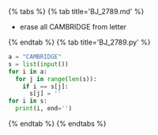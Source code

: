 {% tabs %}
{% tab title='BJ_2789.md' %}

* erase all CAMBRIDGE from letter

{% endtab %}
{% tab title='BJ_2789.py' %}

```py
a = "CAMBRIDGE"
s = list(input())
for i in a:
  for j in range(len(s)):
    if i == s[j]:
      s[j] = ''
for i in s:
  print(i, end='')
```

{% endtab %}
{% endtabs %}
